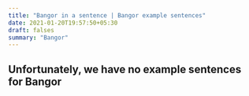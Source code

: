 ```yaml
---
title: "Bangor in a sentence | Bangor example sentences"
date: 2021-01-20T19:57:50+05:30
draft: falses
summary: "Bangor"
---
```

## Unfortunately, we have no example sentences for Bangor                 

